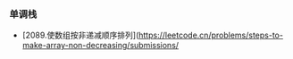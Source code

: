 ### 单调栈

- [2089.使数组按非递减顺序排列](https://leetcode.cn/problems/steps-to-make-array-non-decreasing/submissions/